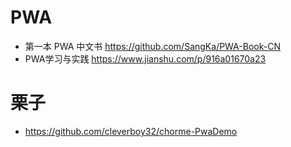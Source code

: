 # PWA

- 第一本 PWA 中文书 <https://github.com/SangKa/PWA-Book-CN>
- PWA学习与实践 https://www.jianshu.com/p/916a01670a23

# 栗子

- https://github.com/cleverboy32/chorme-PwaDemo

